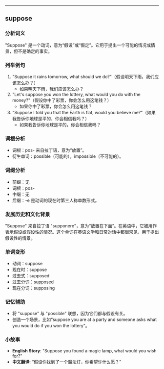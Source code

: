 
---------------
## suppose
### 分析词义
"Suppose" 是一个动词，意为“假设”或“假定”。它用于提出一个可能的情况或情景，但不是确定的事实。

### 列举例句
1. "Suppose it rains tomorrow, what should we do?"（假设明天下雨，我们应该怎么办？）
   - 如果明天下雨，我们应该怎么办？
2. "Let's suppose you won the lottery, what would you do with the money?"（假设你中了彩票，你会怎么用这笔钱？）
   - 如果你中了彩票，你会怎么用这笔钱？
3. "Suppose I told you that the Earth is flat, would you believe me?"（如果我告诉你地球是平的，你会相信我吗？）
   - 如果我告诉你地球是平的，你会相信我吗？

### 词根分析
- 词根：pos- 来自拉丁语，意为“放置”。
- 衍生单词：possible（可能的），impossible（不可能的）。

### 词缀分析
- 前缀：无
- 词根：pos-
- 中缀：无
- 后缀：-e 是动词的现在时第三人称单数形式。

### 发展历史和文化背景
"Suppose" 来自拉丁语 "supponere"，意为“放置在下面”。在英语中，它被用作表示假设或假设性的情况。这个单词在英语文学和日常对话中都很常见，用于提出假设性的情景。

### 单词变形
- 动词：suppose
- 现在时：suppose
- 过去式：supposed
- 过去分词：supposed
- 现在分词：supposing

### 记忆辅助
- 将 "suppose" 与 "possible" 联想，因为它们都与假设有关。
- 创造一个场景，比如“suppose you are at a party and someone asks what you would do if you won the lottery”。

### 小故事
- **English Story**: "Suppose you found a magic lamp, what would you wish for?"
- **中文翻译**: “假设你找到了一个魔法灯，你希望许什么愿？”

